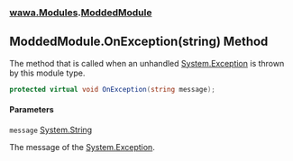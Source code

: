 ### [wawa.Modules](wawa.Modules.md 'wawa.Modules').[ModdedModule](ModdedModule.md 'wawa.Modules.ModdedModule')

## ModdedModule.OnException(string) Method

The method that is called when an unhandled [System.Exception](https://docs.microsoft.com/en-us/dotnet/api/System.Exception 'System.Exception') is thrown by this module type.

```csharp
protected virtual void OnException(string message);
```
#### Parameters

<a name='wawa.Modules.ModdedModule.OnException(string).message'></a>

`message` [System.String](https://docs.microsoft.com/en-us/dotnet/api/System.String 'System.String')

The message of the [System.Exception](https://docs.microsoft.com/en-us/dotnet/api/System.Exception 'System.Exception').